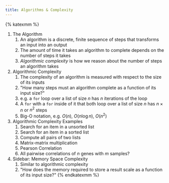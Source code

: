 ```yaml
---
title: Algorithms & Complexity
---
```


{% katexmm %}
1. The Algorithm
    1. An algorithm is a discrete, finite sequence of steps that transforms an
    input into an output
    2. The amount of time it takes an algorithm to complete depends on the number
    of steps it takes
    3. *Algorithmic complexity* is how we reason about the number of steps an
    algorithm takes
2. Algorithmic Complexity
    1. The complexity of an algorithm is measured with respect to the size of
    its inputs
    2. "How many steps must an algorithm complete as a function of its input size?"
    3. e.g. a `for` loop over a list of size $n$ has $n$ iterations of the loop
    4. A `for` with a `for` inside of it that both loop over a list of size $n$
    has $n \times n$ or $n^2$ steps
    2. Big-O notation, e.g. $O(n)$, $O(n \log n)$, $O(n^2)$
3. Algorithmic Complexity Examples
    1. Search for an item in a unsorted list
    2. Search for an item in a sorted list
    3. Compute all pairs of two lists
    4. Matrix-matrix multiplication
    5. Pearson Correlation
    6. All pairwise correlations of *n* genes with *m* samples?
3. Sidebar: Memory Space Complexity
    1. Similar to algorithmic complexity
    2. "How does the memory required to store a result scale as a function of
    its input size?"
{% endkatexmm %}

